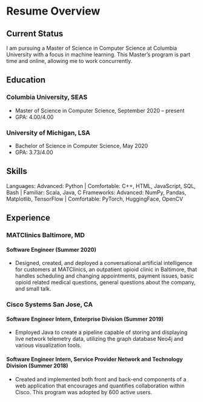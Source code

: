 # Resume Overview
## Current Status
I am pursuing a Master of Science in Computer Science at Columbia University with a focus in machine learning. This Master’s program is part time and online, allowing me to work concurrently.
## Education
### Columbia University, SEAS
 - Master of Science in Computer Science, September 2020 – present
 - GPA: 4.00/4.00

### University of Michigan, LSA
 - Bachelor of Science in Computer Science, May 2020
 - GPA: 3.73/4.00
 
## Skills
Languages:
Advanced: Python | Comfortable: C++, HTML, JavaScript, SQL, Bash | Familiar: Scala, Java, C
Frameworks: 
Advanced: NumPy, Pandas, Matplotlib, TensorFlow | Comfortable: PyTorch, HuggingFace, OpenCV

## Experience

### MATClinics Baltimore, MD

#### Software Engineer (Summer 2020)
- Designed, created, and deployed a conversational artificial intelligence for customers at MATClinics, an outpatient opioid clinic in Baltimore, that handles scheduling and changing appointments, payment issues, basic opioid related medical questions, general questions about the company, and small talk.


### Cisco Systems San Jose, CA 

#### Software Engineer Intern, Enterprise Division (Summer 2019)
- Employed Java to create a pipeline capable of storing and displaying live network telemetry data, utilizing the graph database Neo4j and various visualization tools.


#### Software Engineer Intern, Service Provider Network and Technology Division (Summer 2018)
- Created and implemented both front and back-end components of a web application that encourages and quantifies collaboration within Cisco. This program was adopted by 600 active users.
